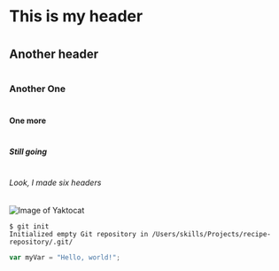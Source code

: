 # <h1>This is my header
# <h2>Another header
# <h3>Another One
# <h4>One more
# <h5>Still going
# <h6>Look, I made six headers
![Image of Yaktocat](https://octodex.github.com/images/yaktocat.png)
```
$ git init
Initialized empty Git repository in /Users/skills/Projects/recipe-repository/.git/
```
``` javascript
var myVar = "Hello, world!";
```
